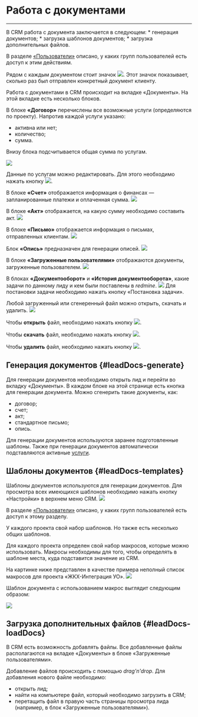 # Работа с документами
<hr>
В CRM работа с документа заключается в следующем:
* генерация документов;
* загрузка шаблонов документов;
* загрузка дополнительных файлов.

В разделе [«Пользователи»](../usingCRM/users.md) описано, у каких групп пользователей есть доступ к этим действиям.

Рядом с каждым документом стоит значок ![](/assets/but-number-mail.png). Этот значок показывает, сколько раз был отправлен конкретный документ клиенту.


Работа с документами в CRM происходит на вкладке «Документы». На этой вкладке есть несколько блоков.

В блоке **«Договор»** перечислены все возможные услуги (определяются по проекту). Напротив каждой услуги указано:
* активна или нет;
* количество;
* сумма.

Внизу блока подсчитывается общая сумма по услугам. 

![](/assets/docs-dogovor.png)

Данные по услугам можно редактировать. Для этого необходимо нажать кнопку ![](/assets/but-edit.png).

В блоке **«Счет»** отображается информация о финансах — запланированные платежи и оплаченная сумма.
![](/assets/docs-schet.png)

В блоке **«Акт»** отображается, на какую сумму необходимо составить акт.
![](/assets/docs-act.png)

В блоке **«Письмо»** отображается информация о письмах, отправленных клиентам.
![](/assets/docs-mail.png)

Блок **«Опись»** предназначен для генерации описей.
![](/assets/docs-opis.png)

В блоке **«Загруженные пользователями»** отображаются документы, загруженные пользователем.
![](/assets/docs-upload.png)

В блоках **«Документооборот»** и **«История документооборота»**, какие задачи по данному лиду и кем были поставлены в *redmine*.
![](/assets/docs-tasks.png)
Для постановки задачи необходимо нажать кнопку «Постановка задачи».

Любой загруженный или сгенеренный файл можно открыть, скачать и удалить.
![](/assets/doc.png)

Чтобы **открыть** файл, необходимо нажать кнопку ![](/assets/but-view.png).

Чтобы **скачать** файл, необходимо нажать кнопку ![](/assets/but-download.png).

Чтобы **удалить** файл, необходимо нажать кнопку ![](/assets/but-delete.png).
## Генерация документов {#leadDocs-generate}

Для генерации документов необходимо открыть лид и перейти во вкладку «Документы». В каждом блоке на этой странице есть кнопка для генерации документа. Можно сгенерить такие документы, как:
* договор;
* счет;
* акт;
* стандартное письмо;
* опись.

Для генерации документов используются заранее подготовленные шаблоны. Также при генерации документов автоматически подставляются активные [услуги](../leads/leadInfo.md#leadInfo-services).

## Шаблоны документов {#leadDocs-templates}

Шаблоны документов используются для генерации документов. Для просмотра всех имеющихся шаблонов необходимо нажать кнопку «Настройки» в верхнем меню CRM.
![](/assets/crm-templates.png)

В разделе [«Пользователи»](../usingCRM/users.md) описано, у каких групп пользователей есть доступ к этому разделу.

У каждого проекта свой набор шаблонов. Но также есть несколько общих шаблонов.

Для каждого проекта определен свой набор макросов, которые можно использовать. Макросы необходимы для того, чтобы определять в шаблоне места, куда подставится значение из CRM.

На картинке ниже представлен в качестве примера неполный список макросов для проекта «ЖКХ-Интеграция УО».
![](/assets/makros-example.png)

Шаблон документа с использованием макрос выглядит следующим образом: 

![](/assets/template-example.png)

## Загрузка дополнительных файлов {#leadDocs-loadDocs}

В CRM есть возможность добавлять файлы. Все добавленные файлы располагаются на вкладке «Документы» в блоке «Загруженные пользователями».

Добавление файлов происходить с помощью *drag'n'drop*. Для добавления нового файле необходимо:
* открыть лид;
* найти на компьютере файл, который необходимо загрузить в CRM;
* перетащить файл в правую часть страницы просмотра лида (например, в блок «Загруженные пользователями»).


